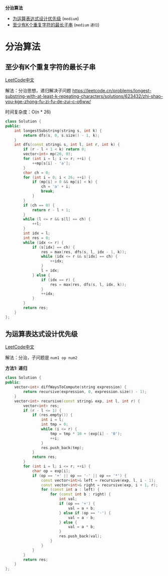 **分治算法**
  * [为运算表达式设计优先级](#为运算表达式设计优先级) (`medium`)
  * [至少有K个重复字符的最长子串](#至少有K个重复字符的最长子串) (`medium` `递归`)

# 分治算法

## 至少有K个重复字符的最长子串

[LeetCode中文](https://leetcode.cn/problems/longest-substring-with-at-least-k-repeating-characters/description/)

解法：分治思想，递归解决子问题
https://leetcode.cn/problems/longest-substring-with-at-least-k-repeating-characters/solutions/623432/zhi-shao-you-kge-zhong-fu-zi-fu-de-zui-c-o6ww/

时间复杂度：O(n * 26)

```c++
class Solution {
public:
    int longestSubstring(string s, int k) {
        return dfs(s, 0, s.size() - 1, k);
    }
    int dfs(const string& s, int l, int r, int k) {
        if (r - l + 1 < k) return 0;
        vector<int> mp(26, 0);
        for (int i = l; i <= r; ++i) {
            ++mp[s[i] - 'a'];
        }
        char ch = 0;
        for (int i = 0; i < 26; ++i) {
            if (mp[i] > 0 && mp[i] < k) {
                ch = 'a' + i;
                break;
            }
        }
        if (ch == 0) {
            return r - l + 1;
        }
        while (l <= r && s[l] == ch) {
            ++l;
        }
        int idx = l;
        int res = 0;
        while (idx <= r) {
            if (s[idx] == ch) {
                res = max(res, dfs(s, l, idx - 1, k));
                while (idx <= r && s[idx] == ch) {
                    ++idx;
                }
                l = idx;
            } else {
                if (idx == r) {
                    res = max(res, dfs(s, l, idx, k));
                }
                ++idx;
            }
        }
        return res;
    }
};
```


## 为运算表达式设计优先级

[LeetCode中文](https://leetcode.cn/problems/different-ways-to-add-parentheses/description/)

解法：分治，子问题是 `num1 op num2`

**方法1: 递归**

```c++
class Solution {
public:
    vector<int> diffWaysToCompute(string expression) {
        return recursive(expression, 0, expression.size() - 1);
    }
    vector<int> recursive(const string& exp, int l, int r) {
        vector<int> res;
        if (r - l <= 1) {
            if (res.empty()) {
                int i = l;
                int tmp = 0;
                while (i <= r) {
                    tmp = tmp * 10 + (exp[i] - '0');
                    ++i;
                }
                res.push_back(tmp);
            }
            return res;
        }
        for (int i = l; i <= r; ++i) {
            char op = exp[i];
            if (op == '+' || op == '-' || op == '*') {
                const vector<int>& left = recursive(exp, l, i - 1);
                const vector<int>& right = recursive(exp, i + 1, r);
                for (const int a : left) {
                    for (const int b : right) {
                        int val;
                        if (op == '+') {
                            val = a + b;
                        } else if (op == '-') {
                            val = a - b;
                        } else {
                            val = a * b;
                        }
                        res.push_back(val);
                    }
                }
            }
        }
        return res;
    }
};
```
